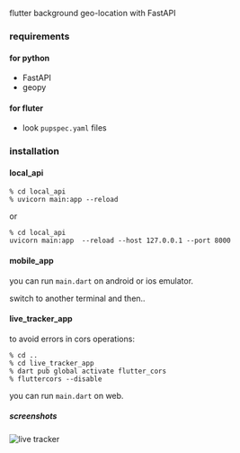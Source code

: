 flutter background geo-location with FastAPI

### requirements

#### for python
+ FastAPI
+ geopy

#### for fluter
+ look `pupspec.yaml` files

### installation

#### local_api
```
% cd local_api
% uvicorn main:app --reload
```
or
```
% cd local_api
uvicorn main:app  --reload --host 127.0.0.1 --port 8000
```

#### mobile_app
you can run `main.dart` on android or ios emulator.

switch to another terminal and then..

#### live_tracker_app
to avoid errors in cors operations:
```
% cd ..
% cd live_tracker_app 
% dart pub global activate flutter_cors 
% fluttercors --disable
```
you can run `main.dart` on web.

##### screenshots
![live tracker](screenshots/ss1.png)







